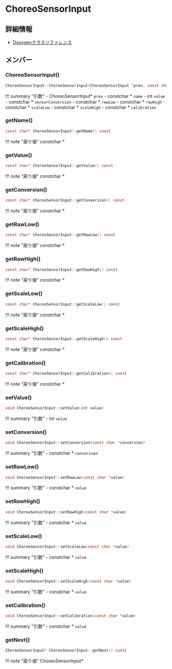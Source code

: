 # ChoreoSensorInput



## 詳細情報

- [Doxygenクラスリファレンス](https://lang-ship.com/reference/Arduino/1.8.9/class_choreo_sensor_input.html)

## メンバー

### ChoreoSensorInput()



```c
ChoreoSensorInput::ChoreoSensorInput(ChoreoSensorInput *prev, const char *name, int value, const char *sensorConversion, const char *rawLow, const char *rawHigh, const char *scaleLow, const char *scaleHigh, const char *calibration)
```

!!! summary "引数"
	- ChoreoSensorInput* `prev` 
	- constchar * `name` 
	- int `value` 
	- constchar * `sensorConversion` 
	- constchar * `rawLow` 
	- constchar * `rawHigh` 
	- constchar * `scaleLow` 
	- constchar * `scaleHigh` 
	- constchar * `calibration` 



### getName()



```c
const char* ChoreoSensorInput::getName() const
```

!!! note "戻り値"
	constchar *



### getValue()



```c
const char* ChoreoSensorInput::getValue() const
```

!!! note "戻り値"
	constchar *



### getConversion()



```c
const char* ChoreoSensorInput::getConversion() const
```

!!! note "戻り値"
	constchar *



### getRawLow()



```c
const char* ChoreoSensorInput::getRawLow() const
```

!!! note "戻り値"
	constchar *



### getRawHigh()



```c
const char* ChoreoSensorInput::getRawHigh() const
```

!!! note "戻り値"
	constchar *



### getScaleLow()



```c
const char* ChoreoSensorInput::getScaleLow() const
```

!!! note "戻り値"
	constchar *



### getScaleHigh()



```c
const char* ChoreoSensorInput::getScaleHigh() const
```

!!! note "戻り値"
	constchar *



### getCalibration()



```c
const char* ChoreoSensorInput::getCalibration() const
```

!!! note "戻り値"
	constchar *



### setValue()



```c
void ChoreoSensorInput::setValue(int value)
```

!!! summary "引数"
	- int `value` 



### setConversion()



```c
void ChoreoSensorInput::setConversion(const char *conversion)
```

!!! summary "引数"
	- constchar * `conversion` 



### setRawLow()



```c
void ChoreoSensorInput::setRawLow(const char *value)
```

!!! summary "引数"
	- constchar * `value` 



### setRawHigh()



```c
void ChoreoSensorInput::setRawHigh(const char *value)
```

!!! summary "引数"
	- constchar * `value` 



### setScaleLow()



```c
void ChoreoSensorInput::setScaleLow(const char *value)
```

!!! summary "引数"
	- constchar * `value` 



### setScaleHigh()



```c
void ChoreoSensorInput::setScaleHigh(const char *value)
```

!!! summary "引数"
	- constchar * `value` 



### setCalibration()



```c
void ChoreoSensorInput::setCalibration(const char *value)
```

!!! summary "引数"
	- constchar * `value` 



### getNext()



```c
ChoreoSensorInput* ChoreoSensorInput::getNext() const
```

!!! note "戻り値"
	ChoreoSensorInput*



